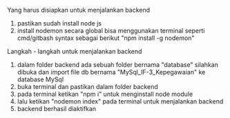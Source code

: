 Yang harus disiapkan untuk menjalankan backend
1. pastikan sudah install node js
2. install nodemon secara global bisa menggunakan terminal seperti cmd/gitbash syntax sebagai berikut "npm install -g nodemon"

Langkah - langkah untuk menjalankan backend
1. dalam folder backend ada sebuah folder bernama "database" silahkan dibuka dan import file db bernama "MySql_IF-3_Kepegawaian" ke database MySql
2. buka terminal dan pastikan dalam folder backend
3. pada terminal ketikan "npm i" untuk menginstall node module
4. lalu ketikan "nodemon index" pada terminal untuk menjalankan backend
5. backend berhasil diaktifkan 
